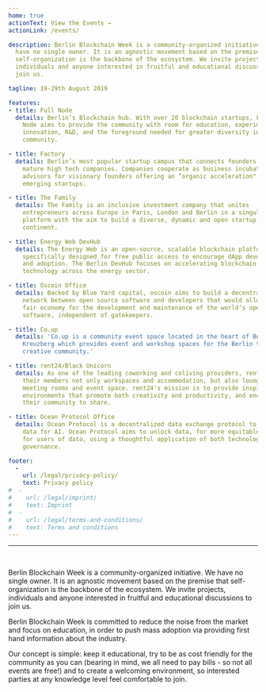 ```yaml
---
home: true
actionText: View the Events →
actionLink: /events/

description: Berlin Blockchain Week is a community-organized initiative. We
  have no single owner. It is an agnostic movement based on the premise that
  self-organization is the backbone of the ecosystem. We invite projects,
  individuals and anyone interested in fruitful and educational discussions to
  join us.

tagline: 19-29th August 2019

features:
- title: Full Node
  details: Berlin’s Blockchain hub. With over 20 blockchain startups, Full
    Node aims to provide the community with room for education, experimentation,
    innovation, R&D, and the foreground needed for greater diversity in the
    community.

- title: Factory
  details: Berlin’s most popular startup campus that connects founders with
    mature high tech companies. Companies cooperate as business incubators and
    advisors for visionary founders offering an “organic acceleration" for
    emerging startups.

- title: The Family
  details: The Family is an inclusive investment company that unites
    entrepreneurs across Europe in Paris, London and Berlin in a singular
    platform with the aim to build a diverse, dynamic and open startup
    continent.

- title: Energy Web DevHub
  details: The Energy Web is an open-source, scalable blockchain platform
    specifically designed for free public access to encourage dApp development
    and adoption. The Berlin DevHub focuses on accelerating blockchain
    technology across the energy sector.

- title: Oscoin Office
  details: Backed by Blue Yard capital, oscoin aims to build a decentralized
    network between open source software and developers that would allow for a
    fair economy for the development and maintenance of the world’s open source
    software, independent of gatekeepers.

- title: Co.up
  details: 'Co.up is a community event space located in the heart of Berlin
    Kreuzberg which provides event and workshop spaces for the Berlin tech and
    creative community.'

- title: rent24/Black Unicorn
  details: As one of the leading coworking and coliving providers, rent24 offers
    their members not only workspaces and accommodation, but also lounge areas,
    meeting rooms and event space. rent24's mission is to provide inspirational
    environments that promote both creativity and productivity, and encourage
    their community to share.

- title: Ocean Protocol Office
  details: Ocean Protocol is a decentralized data exchange protocol to unlock
    data for AI. Ocean Protocol aims to unlock data, for more equitable outcomes
    for users of data, using a thoughtful application of both technology and
    governance.

footer:
  -
    url: /legal/privacy-policy/
    text: Privacy policy
#  -
#    url: /legal/imprint/
#    text: Imprint
#  -
#    url: /legal/terms-and-conditions/
#    text: Terms and conditions
---
```


<hr /><br />

Berlin Blockchain Week is a community-organized initiative. We have no single
owner. It is an agnostic movement based on the premise that self-organization
is the backbone of the ecosystem. We invite projects, individuals and anyone
interested in fruitful and educational discussions to join us.

Berlin Blockchain Week is committed to reduce the noise from the market and
focus on education, in order to push mass adoption via providing first hand
information about the industry.

Our concept is simple: keep it educational, try to be as cost friendly for the
community as you can (bearing in mind, we all need to pay bills - so not all
events are free!) and to create a welcoming environment, so interested parties
at any knowledge level feel comfortable to join.
<br />
